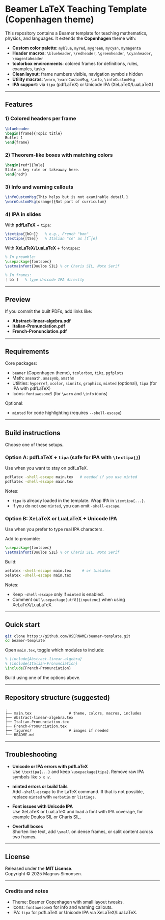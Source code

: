 # Beamer LaTeX Teaching Template (Copenhagen theme)

This repository contains a Beamer template for teaching mathematics, physics, and languages. It extends the **Copenhagen** theme with:

- **Custom color palette**: `myblue`, `myred`, `mygreen`, `mycyan`, `mymagenta`  
- **Header macros**: `\blueheader`, `\redheader`, `\greenheader`, `\cyanheader`, `\magentaheader`  
- **tcolorbox environments**: colored frames for definitions, rules, examples, tasks  
- **Clean layout**: frame numbers visible, navigation symbols hidden  
- **Utility macros**: `\warn`, `\warnCustomMsg`, `\info`, `\infoCustomMsg`  
- **IPA support**: via `tipa` (pdfLaTeX) or Unicode IPA (XeLaTeX/LuaLaTeX)

---

## Features

### 1) Colored headers per frame
```latex
\blueheader
\begin{frame}{Topic title}
Bullet 1
\end{frame}
```

### 2) Theorem-like boxes with matching colors
```latex
\begin{red*}{Rule}
State a key rule or takeaway here.
\end{red*}
```

### 3) Info and warning callouts
```latex
\infoCustomMsg{This helps but is not examinable detail.}
\warnCustomMsg[orange]{Not part of curriculum}
```

### 4) IPA in slides
With **pdfLaTeX** + `tipa`:
```latex
\textipa{[bO~]}   % e.g., French "bon"
\textipa{[tSe]}   % Italian "ce" as [t͡ʃe]
```
With **XeLaTeX/LuaLaTeX** + `fontspec`:
```latex
% In preamble:
\usepackage{fontspec}
\setmainfont{Doulos SIL} % or Charis SIL, Noto Serif

% In frames:
[ bɔ̃ ]   % type Unicode IPA directly
```

---

## Preview

If you commit the built PDFs, add links like:
- **Abstract-linear-algebra.pdf**
- **Italian-Pronunciation.pdf**
- **French-Pronunciation.pdf**

---

## Requirements

Core packages:
- `beamer` (Copenhagen theme), `tcolorbox`, `tikz`, `pgfplots`
- Math: `amsmath`, `amssymb`, `amsthm`
- Utilities: `hyperref`, `xcolor`, `siunitx`, `graphicx`, `minted` (optional), `tipa` (for IPA with pdfLaTeX)
- Icons: `fontawesome5` (for `\warn` and `\info` icons)

Optional:
- `minted` for code highlighting (requires `--shell-escape`)

---

## Build instructions

Choose one of these setups.

### Option A: pdfLaTeX + `tipa` (safe for IPA with `\textipa{}`)

Use when you want to stay on pdfLaTeX.

```bash
pdflatex -shell-escape main.tex   # needed if you use minted
pdflatex -shell-escape main.tex
```

Notes:
- `tipa` is already loaded in the template. Wrap IPA in `\textipa{...}`.
- If you do not use `minted`, you can omit `-shell-escape`.  

### Option B: XeLaTeX or LuaLaTeX + Unicode IPA

Use when you prefer to type real IPA characters.

Add to preamble:
```latex
\usepackage{fontspec}
\setmainfont{Doulos SIL} % or Charis SIL, Noto Serif
```

Build:
```bash
xelatex -shell-escape main.tex     # or lualatex
xelatex -shell-escape main.tex
```

Notes:
- Keep `-shell-escape` only if `minted` is enabled.
- Comment out `\usepackage[utf8]{inputenc}` when using XeLaTeX/LuaLaTeX.

---

## Quick start

```bash
git clone https://github.com/USERNAME/beamer-template.git
cd beamer-template
```

Open `main.tex`, toggle which modules to include:
```latex
% \include{Abstract-linear-algebra}
% \include{Italian-Pronunciation}
\include{French-Pronunciation}
```

Build using one of the options above.

---

## Repository structure (suggested)

```
.
├── main.tex                 # theme, colors, macros, includes
├── Abstract-linear-algebra.tex
├── Italian-Pronunciation.tex
├── French-Pronunciation.tex
├── figures/                 # images if needed
└── README.md
```

---

## Troubleshooting

- **Unicode or IPA errors with pdfLaTeX**  
  Use `\textipa{...}` and keep `\usepackage{tipa}`. Remove raw IPA symbols like `ɔ ɛ ʁ`.

- **minted errors or build fails**  
  Add `-shell-escape` to the LaTeX command. If that is not possible, replace `minted` with `verbatim` or `listings`.

- **Font issues with Unicode IPA**  
  Use XeLaTeX or LuaLaTeX and load a font with IPA coverage, for example Doulos SIL or Charis SIL.

- **Overfull boxes**  
  Shorten line text, add `\small` on dense frames, or split content across two frames.

---

## License

Released under the **MIT License**.  
Copyright © 2025 Magnus Simonsen.

---

### Credits and notes

- Theme: Beamer Copenhagen with small layout tweaks.
- Icons: `fontawesome5` for info and warning callouts.
- IPA: `tipa` for pdfLaTeX or Unicode IPA via XeLaTeX/LuaLaTeX.
